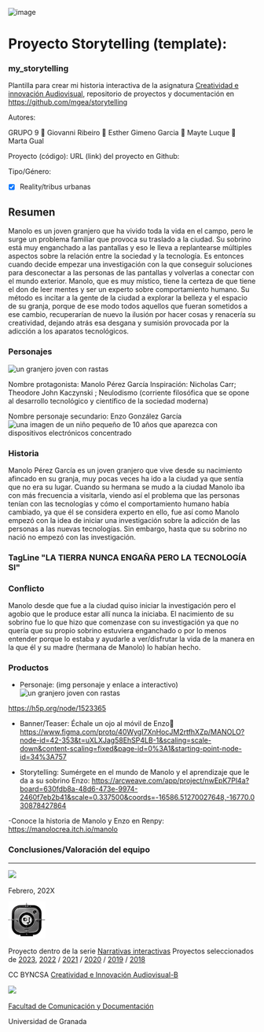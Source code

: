 ![image](https://github.com/user-attachments/assets/b271a7ef-8c65-4c67-add7-82b8435380f2)

# Proyecto Storytelling (template): 
### my_storytelling
Plantilla para crear mi historia interactiva de la asignatura [Creatividad e innovación Audiovisual](https://www.ugr.es/estudiantes/grados/grado-comunicacion-audiovisual/creacion-difusion-nuevos-contenidos-audiovis), repositorio de proyectos y documentación en https://github.com/mgea/storytelling


Autores:  
<!---
Incluir lista de personas del grupo 
Se puede añadir enlace a página personal de github o lo que se quiera...(optativo)
-->
GRUPO 9 
👨 Giovanni Ribeiro
👩 Esther Gimeno Garcia
👩 Mayte Luque
👩 Marta Gual



Proyecto (código): 
URL (link) del proyecto en Github: 


Tipo/Género:  
- [x] Reality/tribus urbanas  




## Resumen
Manolo es un joven granjero que ha vivido toda la vida en el campo, pero le surge un problema familiar que provoca su traslado a la ciudad. Su sobrino está muy enganchado a las pantallas y eso le lleva a replantearse múltiples aspectos sobre la relación entre la sociedad y la tecnología. Es entonces cuando decide empezar una investigación con la que conseguir soluciones para desconectar a las personas de las pantallas y volverlas a conectar con el mundo exterior. Manolo, que es muy místico, tiene la certeza de que tiene el don de leer mentes y ser un experto sobre comportamiento humano. Su método es incitar a la gente de la ciudad a explorar la belleza y el espacio de su granja, porque de ese modo todos aquellos que fueran sometidos a ese cambio, recuperarían de nuevo la ilusión por hacer cosas y renacería su creatividad, dejando atrás esa desgana y sumisión provocada por la adicción a los aparatos tecnológicos.

### Personajes
![un granjero joven con rastas](https://github.com/user-attachments/assets/b80ba6f2-89a4-4e66-9173-4753bb55fa96)



Nombre protagonista: Manolo Pérez García 
Inspiración: Nicholas Carr; Theodore John Kaczynski ; Neulodismo (corriente filosófica que se opone al desarrollo tecnológico y científico de la sociedad moderna)



Nombre personaje secundario: Enzo González García 
![una imagen de un niño pequeño de 10 años que aparezca con dispositivos electrónicos concentrado](https://github.com/user-attachments/assets/93320d24-fbad-4977-b5fd-94eca779e014)

### Historia
Manolo Pérez García es un joven granjero que vive desde su nacimiento afincado 
en su granja, muy pocas veces ha ido a la ciudad ya que sentía que no era su lugar. Cuando su hermana se mudo a la ciudad Manolo iba con más frecuencia a visitarla, viendo así el problema que las personas tenían con las tecnologías y cómo el comportamiento humano había cambiado, ya que él se considera experto en ello, fue así como Manolo empezó con la idea de iniciar una investigación sobre la adicción de las personas a las nuevas tecnologías. Sin embargo, hasta que su sobrino no nació no empezó con las investigación.   


### TagLine "LA TIERRA NUNCA ENGAÑA PERO LA TECNOLOGÍA SI"


### Conflicto 
Manolo desde que fue a la ciudad quiso iniciar la investigación pero el agobio que le produce estar allí nunca la iniciaba. El nacimiento de su sobrino fue lo que hizo que comenzase con su investigación ya que no quería que su propio sobrino estuviera enganchado o por lo menos entender porque lo estaba y ayudarle a ver/disfrutar la vida de la manera en la que él y su madre (hermana de Manolo) lo habían hecho. 

### Productos

- Personaje: (img personaje y enlace a interactivo)
  ![un granjero joven con rastas](https://github.com/user-attachments/assets/941b1102-3155-476f-a623-affacf372f07)

https://h5p.org/node/1523365 

- Banner/Teaser: Échale un ojo al móvil de Enzo📲
  https://www.figma.com/proto/40WygI7XnHocJM2rtfhXZp/MANOLO?node-id=42-353&t=uXLXJag58EhSP4LB-1&scaling=scale-down&content-scaling=fixed&page-id=0%3A1&starting-point-node-id=34%3A757  


- Storytelling: Sumérgete en el mundo de Manolo y el aprendizaje que le da a su sobrino Enzo:
  https://arcweave.com/app/project/nwEpK7Pl4a?board=630fdb8a-48d6-473e-9974-2460f7eb2b41&scale=0.337500&coords=-16586.51270027648,-16770.030878427864


-Conoce la historia de Manolo y Enzo en Renpy: 
https://manolocrea.itch.io/manolo 

### Conclusiones/Valoración del equipo






------
![](https://upload.wikimedia.org/wikipedia/commons/thumb/6/62/CC-BY-SA-Andere_Wikis_%28v%29.svg/200px-CC-BY-SA-Andere_Wikis_%28v%29.svg.png)

<!---
Lista completa de emojis de markDown - https://gist.github.com/rxaviers/7360908) 
-->

Febrero, 202X

![](https://github.com/mgea/CRIAv/blob/main/logo_criav75.png)

Proyecto dentro de la serie [Narrativas interactivas](https://github.com/mgea/storytelling/blob/master/What_is_a_digital_storytelling.md) 
Proyectos seleccionados de [2023](https://github.com/mgea/storytelling/tree/master/2023), [2022](https://github.com/mgea/storytelling/blob/master/2022/readme.md) / [2021](https://github.com/mgea/storytelling/blob/master/2021/readme.md) / [2020](https://github.com/mgea/storytelling/blob/master/2020/readme.md)  / 
[2019](https://github.com/mgea/storytelling/blob/master/2019/readme.md) / [2018](https://github.com/mgea/storytelling/blob/master/2018/readme.md) 

CC BYNCSA [Creatividad e Innovación Audiovisual-B](https://github.com/mgea/criav/)

<img src="https://mirrors.creativecommons.org/presskit/buttons/88x31/png/by-nc-sa.png"  width="75" > 

[Facultad de Comunicación y Documentación](http://fcd.ugr.es)

Universidad de Granada
